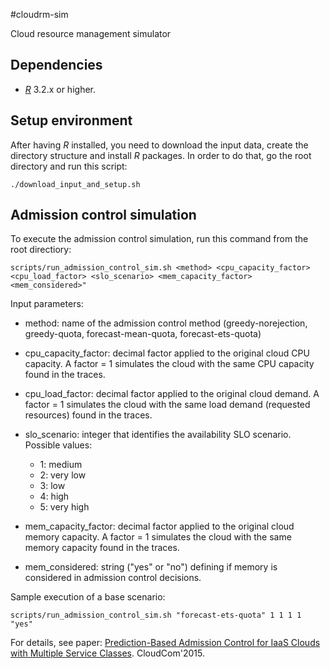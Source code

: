 #cloudrm-sim

Cloud resource management simulator

## Dependencies

- [*R*](https://cran.r-project.org/) 3.2.x or higher.

## Setup environment

After having *R* installed, you need to download the input data, create the directory structure
and install *R* packages. In order to do that, go the root directory and run this script:

```
./download_input_and_setup.sh
```

## Admission control simulation 

To execute the admission control simulation, run this command from the root directiory:

``` 
scripts/run_admission_control_sim.sh <method> <cpu_capacity_factor> <cpu_load_factor> <slo_scenario> <mem_capacity_factor> <mem_considered>"
```

Input parameters:
 - method: name of the admission control method (greedy-norejection, greedy-quota,
   forecast-mean-quota, forecast-ets-quota)

 - cpu_capacity_factor: decimal factor applied to the original cloud CPU capacity. A factor = 1 simulates
   the cloud with the same CPU capacity found in the traces.

 - cpu_load_factor: decimal factor applied to the original cloud demand. A factor = 1 simulates
   the cloud with the same load demand (requested resources) found in the traces.

 - slo_scenario: integer that identifies the availability SLO scenario. Possible values:
   - 1: medium
   - 2: very low
   - 3: low
   - 4: high
   - 5: very high

 - mem_capacity_factor: decimal factor applied to the original cloud memory capacity. A factor = 1 simulates
   the cloud with the same memory capacity found in the traces.

 - mem_considered: string ("yes" or "no") defining if memory is considered in admission control
   decisions.

Sample execution of a base scenario:

```
scripts/run_admission_control_sim.sh "forecast-ets-quota" 1 1 1 1 "yes"
```


For details, see paper:
[Prediction-Based Admission Control for IaaS Clouds with Multiple Service Classes](http://ieeexplore.ieee.org/xpls/abs_all.jsp?arnumber=7396141). CloudCom'2015.

